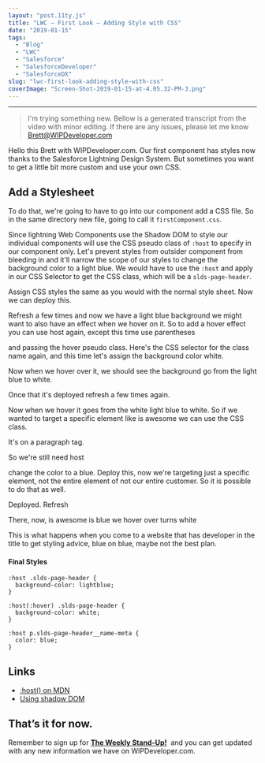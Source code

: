 ```yaml
---
layout: "post.11ty.js"
title: "LWC – First Look – Adding Style with CSS"
date: "2019-01-15"
tags: 
  - "Blog"
  - "LWC"
  - "Salesforce"
  - "SalesforceDeveloper"
  - "SalesforceDX"
slug: "lwc-first-look-adding-style-with-css"
coverImage: "Screen-Shot-2019-01-15-at-4.05.32-PM-3.png"
---
```


* * *

> I'm trying something new. Bellow is a generated transcript from the video with minor editing. If there are any issues, please let me know Brett@WIPDeveloper.com

Hello this Brett with WIPDeveloper.com. Our first component has styles now thanks to the Salesforce Lightning Design System. But sometimes you want to get a little bit more custom and use your own CSS.

## Add a Stylesheet

To do that, we're going to have to go into our component add a CSS file. So in the same directory new file, going to call it `firstComponent.css`.

Since lightning Web Components use the Shadow DOM to style our individual components will use the CSS pseudo class of `:host` to specify in our component only. Let's prevent styles from outsider component from bleeding in and it'll narrow the scope of our styles to change the background color to a light blue. We would have to use the `:host` and apply in our CSS Selector to get the CSS class, which will be a `slds-page-header`.

Assign CSS styles the same as you would with the normal style sheet. Now we can deploy this.

Refresh a few times and now we have a light blue background we might want to also have an effect when we hover on it. So to add a hover effect you can use host again, except this time use parentheses

and passing the hover pseudo class. Here's the CSS selector for the class name again, and this time let's assign the background color white.

Now when we hover over it, we should see the background go from the light blue to white.

Once that it's deployed refresh a few times again.

Now when we hover it goes from the white light blue to white. So if we wanted to target a specific element like is awesome we can use the CSS class.

It's on a paragraph tag.

So we're still need host

change the color to a blue. Deploy this, now we're targeting just a specific element, not the entire element of not our entire customer. So it is possible to do that as well.

Deployed. Refresh

There, now, is awesome is blue we hover over turns white

This is what happens when you come to a website that has developer in the title to get styling advice, blue on blue, maybe not the best plan.

#### Final Styles

```
:host .slds-page-header {
  background-color: lightblue;
}

:host(:hover) .slds-page-header {
  background-color: white;
}

:host p.slds-page-header__name-meta {
  color: blue;
}
```

## Links

- [:host() on MDN](https://developer.mozilla.org/en-US/docs/Web/CSS/:host())
- [Using shadow DOM](https://developer.mozilla.org/en-US/docs/Web/Web_Components/Using_shadow_DOM)

## That’s it for now.

Remember to sign up for **[The Weekly Stand-Up!](https://wipdeveloper.wpcomstaging.com/newsletter/)**  and you can get updated with any new information we have on WIPDeveloper.com.
